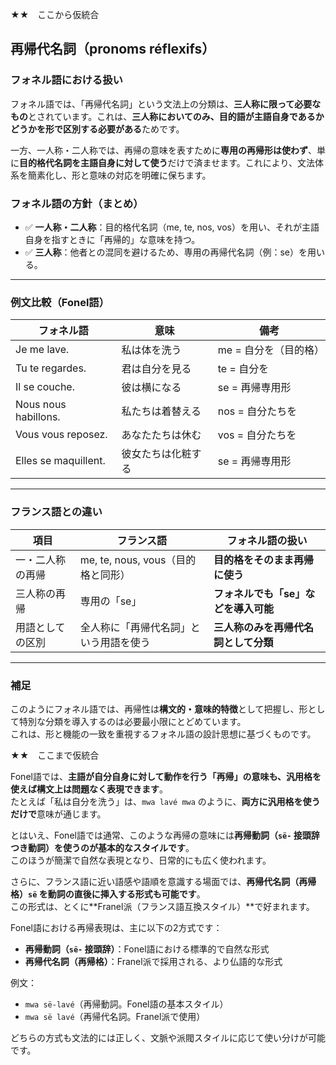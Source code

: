 ★★　ここから仮統合

## 再帰代名詞（pronoms réflexifs）

### フォネル語における扱い

フォネル語では、「再帰代名詞」という文法上の分類は、**三人称に限って必要なもの**とされています。これは、**三人称においてのみ、目的語が主語自身であるかどうかを形で区別する必要がある**ためです。

一方、一人称・二人称では、再帰の意味を表すために**専用の再帰形は使わず**、単に**目的格代名詞を主語自身に対して使う**だけで済ませます。これにより、文法体系を簡素化し、形と意味の対応を明確に保ちます。

### フォネル語の方針（まとめ）

- ✅ **一人称・二人称**：目的格代名詞（me, te, nos, vos）を用い、それが主語自身を指すときに「再帰的」な意味を持つ。
- ✅ **三人称**：他者との混同を避けるため、専用の再帰代名詞（例：se）を用いる。

---

### 例文比較（Fonel語）

| フォネル語            | 意味                   | 備考                    |
|------------------------|------------------------|-------------------------|
| Je me lave.            | 私は体を洗う           | me = 自分を（目的格）  |
| Tu te regardes.        | 君は自分を見る         | te = 自分を             |
| Il se couche.          | 彼は横になる           | se = 再帰専用形         |
| Nous nous habillons.   | 私たちは着替える       | nos = 自分たちを        |
| Vous vous reposez.     | あなたたちは休む       | vos = 自分たちを        |
| Elles se maquillent.   | 彼女たちは化粧する     | se = 再帰専用形         |

---

### フランス語との違い

| 項目              | フランス語                            | フォネル語の扱い                        |
|-------------------|---------------------------------------|-----------------------------------------|
| 一・二人称の再帰  | me, te, nous, vous（目的格と同形）     | **目的格をそのまま再帰に使う**         |
| 三人称の再帰      | 専用の「se」                          | **フォネルでも「se」などを導入可能**   |
| 用語としての区別  | 全人称に「再帰代名詞」という用語を使う | **三人称のみを再帰代名詞として分類**   |

---

### 補足

このようにフォネル語では、再帰性は**構文的・意味的特徴**として把握し、形として特別な分類を導入するのは必要最小限にとどめています。  
これは、形と機能の一致を重視するフォネル語の設計思想に基づくものです。

★★　ここまで仮統合


Fonel語では、**主語が自分自身に対して動作を行う「再帰」の意味も、汎用格を使えば構文上は問題なく表現できます**。  
たとえば「私は自分を洗う」は、`mwa lavé mwa` のように、**両方に汎用格を使うだけで**意味が通じます。

とはいえ、Fonel語では通常、このような再帰の意味には**再帰動詞（`së-` 接頭辞つき動詞）を使うのが基本的なスタイルです**。  
このほうが簡潔で自然な表現となり、日常的にも広く使われます。

さらに、フランス語に近い語感や語順を意識する場面では、**再帰代名詞（再帰格）`së` を動詞の直後に挿入する形式も可能です**。  
この形式は、とくに**Franel派（フランス語互換スタイル）**で好まれます。

Fonel語における再帰表現は、主に以下の2方式です：

- **再帰動詞（`së-` 接頭辞）**：Fonel語における標準的で自然な形式  
- **再帰代名詞（再帰格）**：Franel派で採用される、より仏語的な形式

例文：  
- `mwa së-lavé`（再帰動詞。Fonel語の基本スタイル）  
- `mwa së lavé`（再帰代名詞。Franel派で使用）

どちらの方式も文法的には正しく、文脈や派閥スタイルに応じて使い分けが可能です。
